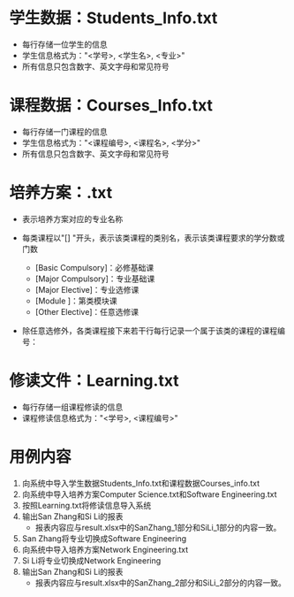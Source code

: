 # 学生数据：Students_Info.txt

- 每行存储一位学生的信息
- 学生信息格式为："<学号>,  <学生名>, <专业>"
- 所有信息只包含数字、英文字母和常见符号

# 课程数据：Courses_Info.txt

- 每行存储一门课程的信息
- 学生信息格式为："<课程编号>,  <课程名>, <学分>"
- 所有信息只包含数字、英文字母和常见符号

# 培养方案：<major>.txt

- <major>表示培养方案对应的专业名称
- 每类课程以"[<Type Name>] <requirement>"开头，<Type Name>表示该类课程的类别名，<requirement>表示该类课程要求的学分数或门数
  - [Basic Compulsory]：必修基础课
  - [Major Compulsory]：专业基础课
  - [Major Elective]：专业选修课
  - [Module <id>]：第<id>类模块课
  - [Other Elective]：任意选修课

- 除任意选修外，各类课程接下来若干行每行记录一个属于该类的课程的课程编号：

# 修读文件：Learning.txt

- 每行存储一组课程修读的信息
- 课程修读信息格式为："<学号>, <课程编号>"

# 用例内容

1. 向系统中导入学生数据Students_Info.txt和课程数据Courses_info.txt
2. 向系统中导入培养方案Computer Science.txt和Software Engineering.txt
3. 按照Learning.txt将修读信息导入系统
4. 输出San Zhang和Si Li的报表
   - 报表内容应与result.xlsx中的SanZhang_1部分和SiLi_1部分的内容一致。
5. San Zhang将专业切换成Software Engineering
6. 向系统中导入培养方案Network Engineering.txt
7. Si Li将专业切换成Network Engineering
8. 输出San Zhang和Si Li的报表
   - 报表内容应与result.xlsx中的SanZhang_2部分和SiLi_2部分的内容一致。